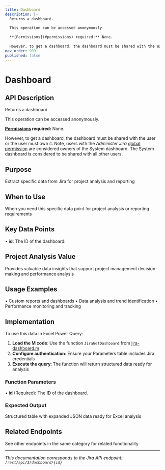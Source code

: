 ```yaml
---
title: Dashboard
description: |-
  Returns a dashboard.
  
  This operation can be accessed anonymously.
  
  **[Permissions](#permissions) required:** None.
  
  However, to get a dashboard, the dashboard must be shared with the user or the user must own it. Note, users with the *Administer Jira* [global permission](https://confluence.atlassian.com/x/x4dKLg) are considered owners of the System dashboard. The System dashboard is considered to be shared with all other users.
nav_order: 999
published: false
---
```


# Dashboard

## API Description
Returns a dashboard.

This operation can be accessed anonymously.

**[Permissions](#permissions) required:** None.

However, to get a dashboard, the dashboard must be shared with the user or the user must own it. Note, users with the *Administer Jira* [global permission](https://confluence.atlassian.com/x/x4dKLg) are considered owners of the System dashboard. The System dashboard is considered to be shared with all other users.

## Purpose
Extract specific data from Jira for project analysis and reporting

## When to Use
When you need this specific data point for project analysis or reporting requirements

## Key Data Points
• **id**: The ID of the dashboard.

## Project Analysis Value
Provides valuable data insights that support project management decision-making and performance analysis

## Usage Examples
• Custom reports and dashboards
• Data analysis and trend identification
• Performance monitoring and tracking

## Implementation
To use this data in Excel Power Query:

1. **Load the M code**: Use the function `JiraGetDashboard` from [jira-dashboard.m](../assets/jira-dashboard.m)
2. **Configure authentication**: Ensure your Parameters table includes Jira credentials
3. **Execute the query**: The function will return structured data ready for analysis

### Function Parameters
• **id** (Required): The ID of the dashboard.

### Expected Output
Structured table with expanded JSON data ready for Excel analysis

## Related Endpoints
See other endpoints in the same category for related functionality

---
*This documentation corresponds to the Jira API endpoint: `/rest/api/3/dashboard/{id}`*
